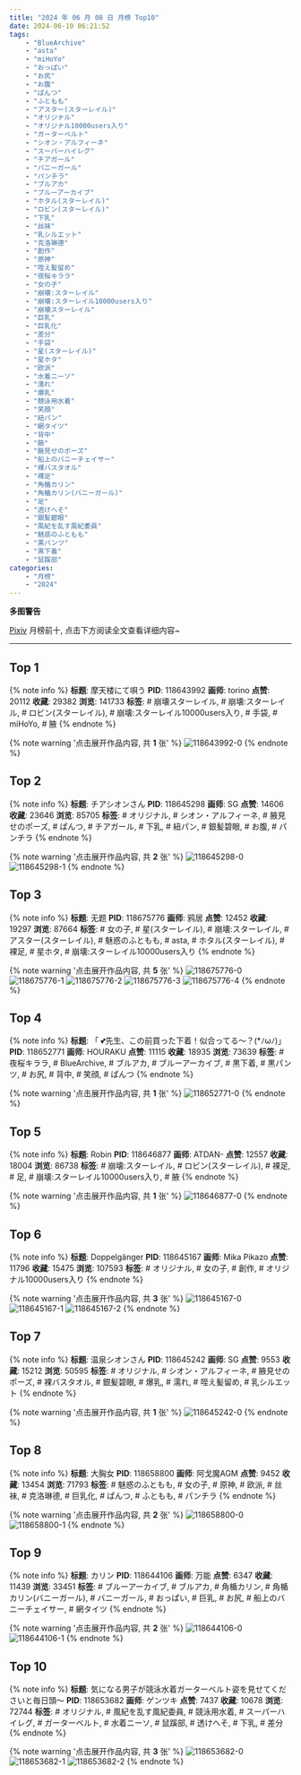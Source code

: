 ```yaml
---
title: "2024 年 06 月 08 日 月榜 Top10"
date: 2024-06-10 06:21:52
tags:
    - "BlueArchive"
    - "asta"
    - "miHoYo"
    - "おっぱい"
    - "お尻"
    - "お腹"
    - "ぱんつ"
    - "ふともも"
    - "アスター(スターレイル)"
    - "オリジナル"
    - "オリジナル10000users入り"
    - "ガーターベルト"
    - "シオン・アルフィーネ"
    - "スーパーハイレグ"
    - "チアガール"
    - "バニーガール"
    - "パンチラ"
    - "ブルアカ"
    - "ブルーアーカイブ"
    - "ホタル(スターレイル)"
    - "ロビン(スターレイル)"
    - "下乳"
    - "丝袜"
    - "乳シルエット"
    - "克洛琳德"
    - "創作"
    - "原神"
    - "咥え髪留め"
    - "夜桜キララ"
    - "女の子"
    - "崩壊:スターレイル"
    - "崩壊:スターレイル10000users入り"
    - "崩壊スターレイル"
    - "巨乳"
    - "巨乳化"
    - "差分"
    - "手袋"
    - "星(スターレイル)"
    - "星ホタ"
    - "欧派"
    - "水着ニーソ"
    - "濡れ"
    - "爆乳"
    - "競泳用水着"
    - "笑顔"
    - "紐パン"
    - "網タイツ"
    - "背中"
    - "腋"
    - "腋見せのポーズ"
    - "船上のバニーチェイサー"
    - "裸バスタオル"
    - "裸足"
    - "角楯カリン"
    - "角楯カリン(バニーガール)"
    - "足"
    - "透けへそ"
    - "銀髪碧眼"
    - "風紀を乱す風紀委員"
    - "魅惑のふともも"
    - "黒パンツ"
    - "黒下着"
    - "鼠蹊部"
categories:
    - "月榜"
    - "2024"
---
```


<i class="fa fa-triangle-exclamation"></i>**多图警告**<i class="fa fa-triangle-exclamation"></i>

[Pixiv](https://www.pixiv.net/) 月榜前十, 点击下方阅读全文查看详细内容~

<!-- more -->

---

## Top 1

{% note info %}
**标题**: 摩天楼にて唄う
**PID**: 118643992 **画师**: torino
**点赞**: 20112 **收藏**: 29382 **浏览**: 141733
**标签**: # 崩壊スターレイル, # 崩壊:スターレイル, # ロビン(スターレイル), # 崩壊:スターレイル10000users入り, # 手袋, # miHoYo, # 腋
{% endnote %}

{% note warning '点击展开作品内容, 共 **1** 张' %}
![118643992-0](https://i.pixiv.re/img-original/img/2024/05/12/00/00/23/118643992_p0.jpg)
{% endnote %}

## Top 2

{% note info %}
**标题**: チアシオンさん
**PID**: 118645298 **画师**: SG
**点赞**: 14606 **收藏**: 23646 **浏览**: 85705
**标签**: # オリジナル, # シオン・アルフィーネ, # 腋見せのポーズ, # ぱんつ, # チアガール, # 下乳, # 紐パン, # 銀髪碧眼, # お腹, # パンチラ
{% endnote %}

{% note warning '点击展开作品内容, 共 **2** 张' %}
![118645298-0](https://i.pixiv.re/img-original/img/2024/05/12/00/25/08/118645298_p0.png)
![118645298-1](https://i.pixiv.re/img-original/img/2024/05/12/00/25/08/118645298_p1.png)
{% endnote %}

## Top 3

{% note info %}
**标题**: 无题
**PID**: 118675776 **画师**: 鸦居
**点赞**: 12452 **收藏**: 19297 **浏览**: 87664
**标签**: # 女の子, # 星(スターレイル), # 崩壊:スターレイル, # アスター(スターレイル), # 魅惑のふともも, # asta, # ホタル(スターレイル), # 裸足, # 星ホタ, # 崩壊:スターレイル10000users入り
{% endnote %}

{% note warning '点击展开作品内容, 共 **5** 张' %}
![118675776-0](https://i.pixiv.re/img-original/img/2024/05/12/22/27/03/118675776_p0.jpg)
![118675776-1](https://i.pixiv.re/img-original/img/2024/05/12/22/27/03/118675776_p1.jpg)
![118675776-2](https://i.pixiv.re/img-original/img/2024/05/12/22/27/03/118675776_p2.jpg)
![118675776-3](https://i.pixiv.re/img-original/img/2024/05/12/22/27/03/118675776_p3.jpg)
![118675776-4](https://i.pixiv.re/img-original/img/2024/05/12/22/27/03/118675776_p4.jpg)
{% endnote %}

## Top 4

{% note info %}
**标题**: 「 💕先生、この前買った下着！似合ってる～？(*ﾉωﾉ)」
**PID**: 118652771 **画师**: HOURAKU
**点赞**: 11115 **收藏**: 18935 **浏览**: 73639
**标签**: # 夜桜キララ, # BlueArchive, # ブルアカ, # ブルーアーカイブ, # 黒下着, # 黒パンツ, # お尻, # 背中, # 笑顔, # ぱんつ
{% endnote %}

{% note warning '点击展开作品内容, 共 **1** 张' %}
![118652771-0](https://i.pixiv.re/img-original/img/2024/05/12/08/00/04/118652771_p0.jpg)
{% endnote %}

## Top 5

{% note info %}
**标题**: Robin
**PID**: 118646877 **画师**: ATDAN-
**点赞**: 12557 **收藏**: 18004 **浏览**: 86738
**标签**: # 崩壊:スターレイル, # ロビン(スターレイル), # 裸足, # 足, # 崩壊:スターレイル10000users入り, # 腋
{% endnote %}

{% note warning '点击展开作品内容, 共 **1** 张' %}
![118646877-0](https://i.pixiv.re/img-original/img/2024/05/12/01/49/48/118646877_p0.png)
{% endnote %}

## Top 6

{% note info %}
**标题**: Doppelgänger
**PID**: 118645167 **画师**: Mika Pikazo
**点赞**: 11796 **收藏**: 15475 **浏览**: 107593
**标签**: # オリジナル, # 女の子, # 創作, # オリジナル10000users入り
{% endnote %}

{% note warning '点击展开作品内容, 共 **3** 张' %}
![118645167-0](https://i.pixiv.re/img-original/img/2024/05/12/00/21/17/118645167_p0.png)
![118645167-1](https://i.pixiv.re/img-original/img/2024/05/12/00/21/17/118645167_p1.png)
![118645167-2](https://i.pixiv.re/img-original/img/2024/05/12/00/21/17/118645167_p2.png)
{% endnote %}

## Top 7

{% note info %}
**标题**: 温泉シオンさん
**PID**: 118645242 **画师**: SG
**点赞**: 9553 **收藏**: 15212 **浏览**: 50595
**标签**: # オリジナル, # シオン・アルフィーネ, # 腋見せのポーズ, # 裸バスタオル, # 銀髪碧眼, # 爆乳, # 濡れ, # 咥え髪留め, # 乳シルエット
{% endnote %}

{% note warning '点击展开作品内容, 共 **1** 张' %}
![118645242-0](https://i.pixiv.re/img-original/img/2024/05/12/00/23/34/118645242_p0.png)
{% endnote %}

## Top 8

{% note info %}
**标题**: 大胸女
**PID**: 118658800 **画师**: 阿戈魔AGM
**点赞**: 9452 **收藏**: 13454 **浏览**: 71793
**标签**: # 魅惑のふともも, # 女の子, # 原神, # 欧派, # 丝袜, # 克洛琳德, # 巨乳化, # ぱんつ, # ふともも, # パンチラ
{% endnote %}

{% note warning '点击展开作品内容, 共 **2** 张' %}
![118658800-0](https://i.pixiv.re/img-original/img/2024/05/12/13/09/47/118658800_p0.jpg)
![118658800-1](https://i.pixiv.re/img-original/img/2024/05/12/13/09/47/118658800_p1.jpg)
{% endnote %}

## Top 9

{% note info %}
**标题**: カリン
**PID**: 118644106 **画师**: 万能
**点赞**: 6347 **收藏**: 11439 **浏览**: 33451
**标签**: # ブルーアーカイブ, # ブルアカ, # 角楯カリン, # 角楯カリン(バニーガール), # バニーガール, # おっぱい, # 巨乳, # お尻, # 船上のバニーチェイサー, # 網タイツ
{% endnote %}

{% note warning '点击展开作品内容, 共 **2** 张' %}
![118644106-0](https://i.pixiv.re/img-original/img/2024/05/12/00/00/46/118644106_p0.jpg)
![118644106-1](https://i.pixiv.re/img-original/img/2024/05/12/00/00/46/118644106_p1.jpg)
{% endnote %}

## Top 10

{% note info %}
**标题**: 気になる男子が競泳水着ガーターベルト姿を見せてくださいと毎日頭～
**PID**: 118653682 **画师**: ゲンツキ
**点赞**: 7437 **收藏**: 10678 **浏览**: 72744
**标签**: # オリジナル, # 風紀を乱す風紀委員, # 競泳用水着, # スーパーハイレグ, # ガーターベルト, # 水着ニーソ, # 鼠蹊部, # 透けへそ, # 下乳, # 差分
{% endnote %}

{% note warning '点击展开作品内容, 共 **3** 张' %}
![118653682-0](https://i.pixiv.re/img-original/img/2024/05/12/09/00/12/118653682_p0.jpg)
![118653682-1](https://i.pixiv.re/img-original/img/2024/05/12/09/00/12/118653682_p1.jpg)
![118653682-2](https://i.pixiv.re/img-original/img/2024/05/12/09/00/12/118653682_p2.jpg)
{% endnote %}
